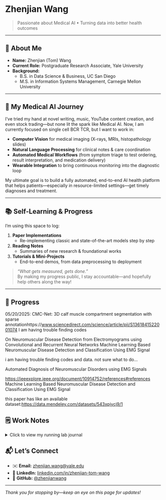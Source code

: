 # Zhenjian Wang

> Passionate about Medical AI • Turning data into better health outcomes

---

## 👋 About Me

- **Name:** Zhenjian (Tom) Wang  
- **Current Role:** Postgraduate Research Associate, Yale University  
- **Background:**  
  - B.S. in Data Science & Business, UC San Diego  
  - M.S. in Information Systems Management, Carnegie Mellon University  

---

## 🔬 My Medical AI Journey

I’ve tried my hand at novel writing, music, YouTube content creation, and even stock trading—but none lit the spark like Medical AI. Now, I am currently focused on single cell BCR TCR, but I want to work in:

- **Computer Vision** for medical imaging (X-rays, MRIs, histopathology slides)  
- **Natural Language Processing** for clinical notes & care coordination  
- **Automated Medical Workflows** (from symptom triage to test ordering, result interpretation, and medication delivery)  
- **Wearable Integration** to bring continuous monitoring into the diagnostic loop  

My ultimate goal is to build a fully automated, end-to-end AI health platform that helps patients—especially in resource-limited settings—get timely diagnoses and treatment.

---

## 📚 Self-Learning & Progress

I’m using this space to log:

1. **Paper Implementations**  
   - Re-implementing classic and state-of-the-art models step by step  
2. **Reading Notes**  
   - Summaries of new research & foundational works  
3. **Tutorials & Mini-Projects**  
   - End-to-end demos, from data preprocessing to deployment  

> *“What gets measured, gets done.”*  
> By making my progress public, I stay accountable—and hopefully help others along the way!

---

## 🚀 Progress

05/20/2025: 
CMC-Net: 3D calf muscle compartment segmentation with sparse annotationhttps://www.sciencedirect.com/science/article/pii/S1361841522001074
I am having trouble finding codes

On Neuromuscular Disease Detection from Electromyograms using Convolutional and Recurrent Neural Networks
Machine Learning Based Neuromuscular Disease Detection and Classification Using EMG Signal

i am having trouble finding codes and data. not sure what to do... 

Automated Diagnosis of Neuromuscular Disorders using EMG Signals


https://ieeexplore.ieee.org/document/10914752/references#references
Machine Learning Based Neuromuscular Disease Detection and Classification Using EMG Signal

this paper has like an available dataset:https://data.mendeley.com/datasets/543xpjycj9/1




## 🗒️ Work Notes
<details>
  <summary>Click to view my running lab journal</summary>

- [Latest note](work-notes/2025-05-20.md)
- [All notes directory](work-notes/)
</details>


## 📬 Let’s Connect

- ✉️ **Email:** zhenjian.wang@yale.edu
- 💼 **LinkedIn:** [linkedin.com/in/zhenjian-tom-wang](https://www.linkedin.com/in/zhenjian-tom-wang-881476226/)  
- 🐙 **GitHub:** [@zhenjianwang](https://github.com/tomwong001)

---




*Thank you for stopping by—keep an eye on this page for updates!*  
